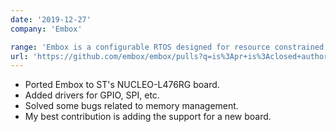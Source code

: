 ```yaml
---
date: '2019-12-27'
company: 'Embox'

range: 'Embox is a configurable RTOS designed for resource constrained and embedded systems. I Ported Embox to new hardware. Around 15 PRs Merged.'
url: 'https://github.com/embox/embox/pulls?q=is%3Apr+is%3Aclosed+author%3Apuranjaymohan'
---
```


- Ported Embox to ST's NUCLEO-L476RG board.
- Added drivers for GPIO, SPI, etc.
- Solved some bugs related to memory management.
- My best contribution is adding the support for a new board.
